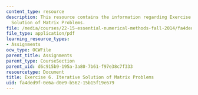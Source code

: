 ```yaml
---
content_type: resource
description: This resource contains the information regarding Exercise 6. Iterative
  Solution of Matrix Problems.
file: /media/courses/22-15-essential-numerical-methods-fall-2014/fa4ded9f0e6ad0e9b56215b15f19e679_MIT22_15F14_ex06.pdf
file_type: application/pdf
learning_resource_types:
- Assignments
ocw_type: OCWFile
parent_title: Assignments
parent_type: CourseSection
parent_uid: d6c915b9-195a-3a80-7b61-f97e38c7f333
resourcetype: Document
title: Exercise 6. Iterative Solution of Matrix Problems
uid: fa4ded9f-0e6a-d0e9-b562-15b15f19e679
---
```

